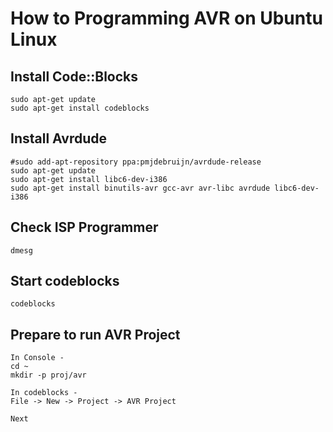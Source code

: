 # How to Programming AVR on Ubuntu Linux

## Install Code::Blocks
```make
sudo apt-get update
sudo apt-get install codeblocks
```

## Install Avrdude
```make
#sudo add-apt-repository ppa:pmjdebruijn/avrdude-release
sudo apt-get update
sudo apt-get install libc6-dev-i386
sudo apt-get install binutils-avr gcc-avr avr-libc avrdude libc6-dev-i386
```

## Check ISP Programmer
```make
dmesg
```

## Start codeblocks
```make
codeblocks
```

## Prepare to run AVR Project
```make
In Console -
cd ~
mkdir -p proj/avr

In codeblocks -
File -> New -> Project -> AVR Project

Next

Project title: blink
Folder to create project in: /home/oem/proj/avr
Project filename: blink.cbp
Resulting filename: /home/oem/proj/avr/blink/blink.cbp
Next

Uncheck: Create "Debug" configuration
Next

Please choose a processor for this project...: atmega328p
Uncheck: Create Fuse, Lock, Signature files (.fuse .lock .sig)
Finish
```

## Write Code

main.c

```c
#include <avr/io.h>

#define F_CPU       16000000L
#include <util/delay.h>

int main(void)
{

    // Insert code
    DDRB = 0x20;

    while(1)
    {
        PORTB = 0x00;
        _delay_ms(500);
        PORTB = 0x20;
        _delay_ms(500);
    }

    return 0;
}
```

## Build
```make
Build -> Build

There are no errors then it's OK!
```

## Go to hex file location
```make
cd ~/proj/avr/
ls
cd blink
ls
cd bin
ls
cd Release
ls
```

## Construct the Circuit
```make
You need one led and one resistor more than 330 ohm.
```

## How to Download hex file to Hardware
```make
sudo avrdude -c avrisp2 -p m328p -U flash:w:blink.hex
```
